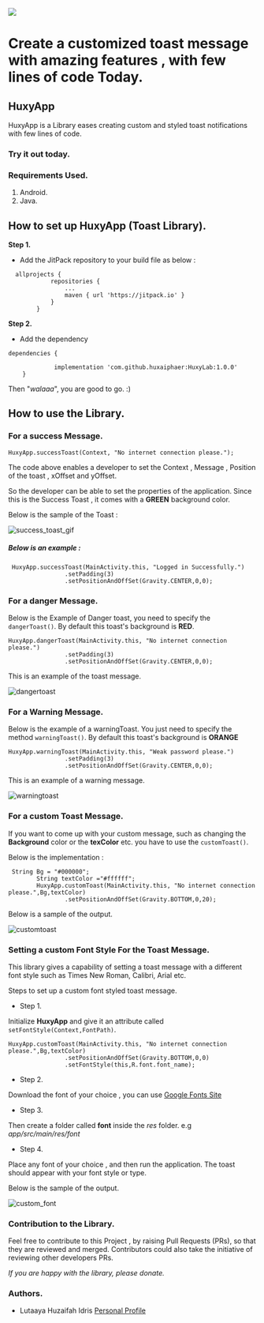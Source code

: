 [![](https://jitpack.io/v/huxaiphaer/HuxyLab.svg)](https://jitpack.io/#huxaiphaer/HuxyLab)


# Create a customized toast message with amazing features , with few lines of code Today.

## HuxyApp

HuxyApp is a Library eases creating custom and styled 
toast notifications with few lines of code.

### Try it out today.

### Requirements Used.
1. Android.
2. Java.

## How to set up HuxyApp (Toast Library).

**Step 1.**
-  Add the JitPack repository to your build file as below :

```
  allprojects {
     		repositories {
     			...
     			maven { url 'https://jitpack.io' }
     		}
     	}
``` 

**Step 2.**

- Add the dependency

```
dependencies {

	         implementation 'com.github.huxaiphaer:HuxyLab:1.0.0'     
	}
```

Then "_walaaa_", you are good to go. :)

## How to use the Library.

### For a success Message.

```
HuxyApp.successToast(Context, "No internet connection please.");
```

The code above enables a developer to set the Context , Message , Position of the toast , xOffset and yOffset.

So the developer can be able to set the properties of the application. Since this is the Success Toast , it comes with a **GREEN** background color.

Below is the sample of the Toast :

![success_toast_gif](https://user-images.githubusercontent.com/14312249/52917727-ec0f8480-32ff-11e9-8699-4e0d4f87fa33.gif)

##### Below is an example :

```
 HuxyApp.successToast(MainActivity.this, "Logged in Successfully.")
                .setPadding(3)
                .setPositionAndOffSet(Gravity.CENTER,0,0);
```

### For a danger Message.

Below is the Example of Danger toast, you need to specify the `dangerToast()`. By default this toast's background is **RED**.


```
HuxyApp.dangerToast(MainActivity.this, "No internet connection please.")
                .setPadding(3)
                .setPositionAndOffSet(Gravity.CENTER,0,0);
```

This is an example of the toast message.

![dangertoast](https://user-images.githubusercontent.com/14312249/52917729-f467bf80-32ff-11e9-8783-96a6d3581337.gif)

### For a Warning Message.
Below is the example of a warningToast. You just need to specify the method `warningToast()`. By default this toast's background is **ORANGE**

```
HuxyApp.warningToast(MainActivity.this, "Weak password please.")
                .setPadding(3)
                .setPositionAndOffSet(Gravity.CENTER,0,0);
```

This is an example of a warning message.

![warningtoast](https://user-images.githubusercontent.com/14312249/52917731-fb8ecd80-32ff-11e9-8984-073d575bb7fa.gif)


### For a custom Toast Message.

If you want to come up with your custom message, such as changing the **Background** color or the **texColor** etc. you 
have to use the `customToast()`.

Below is the implementation :

```
 String Bg = "#000000";
        String textColor ="#ffffff";
        HuxyApp.customToast(MainActivity.this, "No internet connection please.",Bg,textColor)
                .setPositionAndOffSet(Gravity.BOTTOM,0,20);

```

Below is a sample of the output.

![customtoast](https://user-images.githubusercontent.com/14312249/52918038-9341eb00-3303-11e9-8821-7a31f76bfc01.gif)

### Setting a custom Font Style For the Toast Message.

This library gives a capability of setting a toast message with a different font style such as Times New Roman,
Calibri, Arial etc. 

Steps to set up a custom font styled toast message.

- Step 1.

Initialize **HuxyApp** and give it an attribute called `setFontStyle(Context,FontPath)`. 

```
HuxyApp.customToast(MainActivity.this, "No internet connection please.",Bg,textColor)
                .setPositionAndOffSet(Gravity.BOTTOM,0,0)
                .setFontStyle(this,R.font.font_name);

```

- Step 2.

Download the font of your choice , you can use [Google Fonts Site](https://fonts.google.com/)

- Step 3.

Then create a folder called **font** inside the *res* folder. e.g *app/src/main/res/font*

- Step 4.

Place any font of your choice , and then run the application. The toast should appear with your font style or type.


Below is the sample of the output.

![custom_font](https://user-images.githubusercontent.com/14312249/52918043-9c32bc80-3303-11e9-9eec-170c170bb101.gif)





### Contribution to the Library.

Feel free to contribute to this Project , by raising Pull Requests (PRs), so that they are reviewed and merged. Contributors could also take the initiative of reviewing other developers PRs.





*If you are happy with the library, please donate.*



### Authors.

- Lutaaya Huzaifah Idris [Personal Profile](https://codementor.io/lutaayahuzaifahidris/)